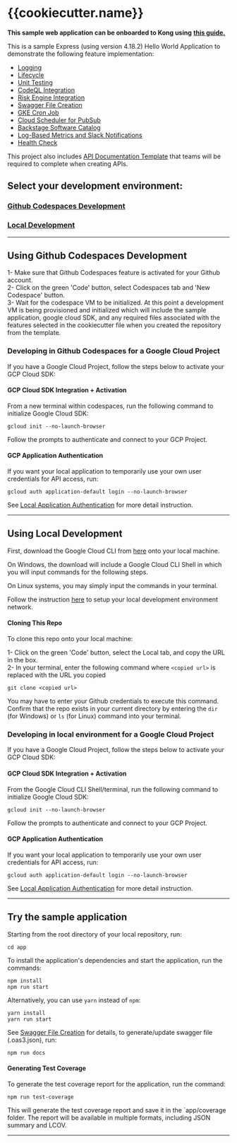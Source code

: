# {{cookiecutter.name}}

**This sample web application can be onboarded to Kong using** [**this guide.**](docs/primavera-onboarding.md)

This is a sample Express (using version 4.18.2) Hello World Application to demonstrate the following feature implementation:
- [Logging](docs/logging-nodejs.md)
- [Lifecycle](docs/lifecycle.md)
- [Unit Testing](docs/unit-tests-nodejs.md)
- [CodeQL Integration](docs/codeql.md)
- [Risk Engine Integration](docs/risk-engine.md)
- [Swagger File Creation](docs/swagger-creation.md)
- [GKE Cron Job](docs/gke-cron-job.md)  
- [Cloud Scheduler for PubSub](docs/cloud-scheduler.md)  
- [Backstage Software Catalog](docs/backstage-catalog.md)
- [Log-Based Metrics and Slack Notifications](docs/log-metrics.md)
- [Health Check](docs/healthcheck.md)

This project also includes [API Documentation Template](API-Documentation_v1.0.md) that teams will be required to complete when creating APIs.

## Select your development environment:

### [Github Codespaces Development](#using-github-codespaces-development)
### [Local Development](#using-local-development)

___
## **Using Github Codespaces Development**

1- Make sure that Github Codespaces feature is activated for your Github account.  
2- Click on the green 'Code' button, select Codespaces tab and 'New Codespace' button.  
3- Wait for the codespace VM to be initialized. At this point a development VM is being provisioned and initialized which will include the sample application, google cloud SDK, and any required files associated with the features selected in the cookiecutter file when you created the repository from the template.

### Developing in Github Codespaces for a Google Cloud Project
If you have a Google Cloud Project, follow the steps below to activate your GCP Cloud SDK:

#### **GCP Cloud SDK Integration + Activation**
From a new terminal within codespaces, run the following command to initialize Google Cloud SDK:

    gcloud init --no-launch-browser

Follow the prompts to authenticate and connect to your GCP Project.

#### **GCP Application Authentication**
If you want your local application to temporarily use your own user credentials for API access, run:

    gcloud auth application-default login --no-launch-browser

See [Local Application Authentication](https://cloud.google.com/sdk/gcloud/reference/auth/application-default/login) for more detail instruction.

___

## **Using Local Development**
First, download the Google Cloud CLI from [here](https://cloud.google.com/sdk/docs/install) onto your local machine.

On Windows, the download will include a Google Cloud CLI Shell in which you will input commands for the following steps.

On Linux systems, you may simply input the commands in your terminal.

Follow the instruction [here](https://simplify.telus.com/docs/developer-docs/docs/guides/setting-up-your-local-development-environment-2Lo7y4qy7DezIYk1ltfykF.md) to setup your local development environment network.

#### **Cloning This Repo**
To clone this repo onto your local machine:

1- Click on the green 'Code' button, select the Local tab, and copy the URL in the box.   
2- In your terminal, enter the following command where `<copied url>` is replaced with the URL you copied

    git clone <copied url>

You may have to enter your Github credentials to execute this command. Confirm that the repo exists in your current
directory by entering the `dir` (for Windows) or `ls` (for Linux) command into your terminal.


### Developing in local environment for a Google Cloud Project
If you have a Google Cloud Project, follow the steps below to activate your GCP Cloud SDK:

#### **GCP Cloud SDK Integration + Activation**
From the Google Cloud CLI Shell/terminal, run the following command to initialize Google Cloud SDK:

    gcloud init --no-launch-browser

Follow the prompts to authenticate and connect to your GCP Project.

#### **GCP Application Authentication**
If you want your local application to temporarily use your own user credentials for API access, run:

    gcloud auth application-default login --no-launch-browser

See [Local Application Authentication](https://cloud.google.com/sdk/gcloud/reference/auth/application-default/login) for more detail instruction.

___

## **Try the sample application**

Starting from the root directory of your local repository, run:
```
cd app
```

To install the application's dependencies and start the application, run the commands:
```
npm install
npm run start
```

Alternatively, you can use `yarn` instead of `npm`:
```
yarn install
yarn run start
```

See [Swagger File Creation](docs/swagger-creation.md) for details, to generate/update swagger file (.oas3.json), run:

    npm run docs
      

#### **Generating Test Coverage**

To generate the test coverage report for the application, run the command:
```
npm run test-coverage
```

This will generate the test coverage report and save it in the `app/coverage folder. The report will be available in multiple formats, including JSON summary and LCOV.

___